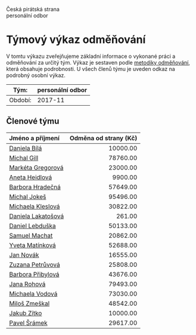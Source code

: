 Česká pirátská strana  
personální odbor

Týmový výkaz odměňování
===========================

V tomtu výkazu zveřejňujeme základní informace o vykonané práci a odměňování
za určitý tým. Výkaz je sestaven podle [metodiky odměňování][metodika],
která obsahuje podrobnosti. U všech členů týmu je uveden odkaz na podrobný osobní výkaz.

Tým:                     | personální odbor
-----------------------  | --------------------
Období:                  | 2017-11

Členové týmu
--------------

| Jméno a příjmení                          |   Odměna od strany (Kč) |
|:------------------------------------------|------------------------:|
| [Daniela Bílá](daniela-bila/)             |                10000.00 |
| [Michal Gill](michal-gill/)               |                78760.00 |
| [Markéta Gregorová](marketa-gregorova/)   |                23000.00 |
| [Aneta Heidlová](aneta-heidlova/)         |                 9900.00 |
| [Barbora Hradečná](barbora-hradecna/)     |                57649.00 |
| [Michal Jokeš](michal-jokes/)             |                95496.00 |
| [Michaela Kleslová](michaela-kleslova/)   |                30822.00 |
| [Daniela Lakatošová](daniela-lakatosova/) |                  261.00 |
| [Daniel Lebduška](daniel-lebduska/)       |                50133.00 |
| [Samuel Machat](samuel-machat/)           |                20862.00 |
| [Yveta Matínková](yveta-matinkova/)       |                52688.00 |
| [Jan Novák](jan-novak/)                   |                16555.00 |
| [Zuzana Petrůvová](zuzana-petruvova/)     |                25808.00 |
| [Barbora Přibylová](barbora-pribylova/)   |                43676.00 |
| [Jana Rohová](jana-rohova/)               |                79493.00 |
| [Michaela Vodová](michaela-vodova/)       |                73030.00 |
| [Miloš Zmeškal](milos-zmeskal/)           |                48542.00 |
| [Jakub Zítko](jakub-zitko/)               |                10000.00 |
| [Pavel Šrámek](pavel-sramek/)             |                29617.00 |


[metodika]: https://redmine.pirati.cz/projects/po/wiki/Odmenovani
